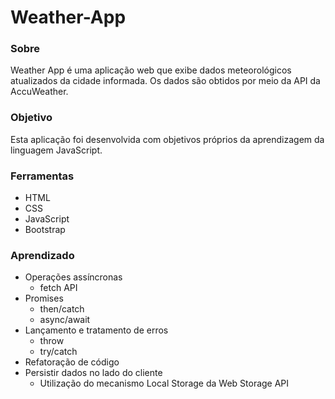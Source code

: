 # Weather-App

### Sobre
Weather App é uma aplicação web que exibe dados meteorológicos atualizados da cidade informada. Os dados são obtidos por meio da API da AccuWeather.

### Objetivo
Esta aplicação foi desenvolvida com objetivos próprios da aprendizagem da linguagem JavaScript. 

### Ferramentas
- HTML
- CSS
- JavaScript
- Bootstrap

### Aprendizado
- Operações assíncronas
  - fetch API
- Promises
  - then/catch
  - async/await
- Lançamento e tratamento de erros
  - throw
  - try/catch
- Refatoração de código
- Persistir dados no lado do cliente
  - Utilização do mecanismo Local Storage da Web Storage API
